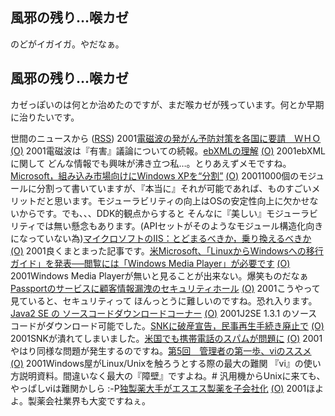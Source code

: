 ## 風邪の残り…喉カゼ

のどがイガイガ。やだなぁ。






## 風邪の残り…喉カゼ


カゼっぽいのは何とか治めたのですが、まだ喉カゼが残っています。何とか早期に治りたいです。



世間のニュースから ([RSS](ig011105-news.xml)) 2001[電磁波の発がん予防対策を各国に要請　ＷＨＯ](http://www.asahi.com/international/update/1105/002.html) [(O)](http://www.asahi.com/international/update/1105/002.html) 2001電磁波は『有害』議論についての続報。[ebXMLの理解](http://www-6.ibm.com/jp/developerworks/xml/011102/j_x-ebxml-index.html) [(O)](http://www-6.ibm.com/jp/developerworks/xml/011102/j_x-ebxml-index.html) 2001ebXMLに関して どんな情報でも興味が沸き立つ私…。とりあえずメモですね。[Microsoft，組み込み市場向けにWindows XPを“分割”](http://www.zdnet.co.jp/news/0111/03/b_1102_06.html) [(O)](http://www.zdnet.co.jp/news/0111/03/b_1102_06.html) 20011000個のモジュールに分割って書いていますが、『本当に』それが可能であれば、ものすごいメリットだと思います。モジューラビリティの向上はOSの安定性向上に欠かせないからです。でも、、、DDK的観点からすると そんなに『美しい』モジューラビリティでは無い懸念もあります。(APIセットがそのようなモジュール構造化向きになっていない為)[マイクロソフトのIIS：とどまるべきか，乗り換えるべきか](http://www.zdnet.co.jp/enterprise/0111/02/01110204.html) [(O)](http://www.zdnet.co.jp/enterprise/0111/02/01110204.html) 2001良くまとまった記事です。[米Microsoft、「LinuxからWindowsへの移行ガイド」を発表──閲覧には「Windows Media Player」が必要です](http://linux.ascii24.com/linux/news/today/2001/11/02/630960-000.html) [(O)](http://linux.ascii24.com/linux/news/today/2001/11/02/630960-000.html) 2001Windows Media Playerが無いと見ることが出来ない。爆笑ものだなぁ[Passportのサービスに顧客情報漏洩のセキュリティホール](http://www.zdnet.co.jp/news/0111/03/b_1102_13.html) [(O)](http://www.zdnet.co.jp/news/0111/03/b_1102_13.html) 2001こうやって見ていると、セキュリティって ほんっとうに難しいのですね。恐れ入ります。[Java2 SE の ソースコードダウンロードコーナー](http://www.sun.com/software/java2/download.html) [(O)](http://www.sun.com/software/java2/download.html) 2001J2SE 1.3.1 のソースコードがダウンロード可能でした。[SNKに破産宣告，民事再生手続き廃止で](http://www.zdnet.co.jp/news/bursts/0111/02/snk.html) [(O)](http://www.zdnet.co.jp/news/bursts/0111/02/snk.html) 2001SNKが潰れてしまいました。[米国でも携帯電話のスパムが問題に](http://www.zdnet.co.jp/news/0111/03/b_1102_09.html) [(O)](http://www.zdnet.co.jp/news/0111/03/b_1102_09.html) 2001やはり同様な問題が発生するのですね。[第5回　管理者の第一歩、viのススメ](http://www.atmarkit.co.jp/flinux/rensai/theory05/theory05a.html) [(O)](http://www.atmarkit.co.jp/flinux/rensai/theory05/theory05a.html) 2001Windows屋がLinux/Unixを触ろうとする際の最大の難関 『vi』の使い方説明資料。間違いなく最大の『障壁』ですよね。#  汎用機からUnixに来ても、やっぱしviは難関かしら :-P[独製薬大手がエスエス製薬を子会社化](http://www.asahi.com/business/update/1105/012.html) [(O)](http://www.asahi.com/business/update/1105/012.html) 2001ほよよ。製薬会社業界も大変ですねぇ。